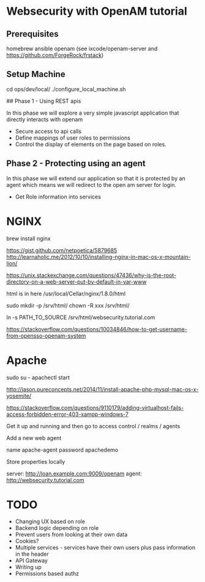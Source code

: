 # Websecurity with OpenAM tutorial

## Prerequisites

homebrew
ansible
openam (see ixcode/openam-server and https://github.com/ForgeRock/frstack)

## Setup Machine

cd ops/dev/local/
./configure_local_machine.sh

## Phase 1 - Using REST apis

In this phase we will explore a very simple javascript application that directly interacts with openam

- Secure access to api calls
- Define mappings of user roles to permissions
- Control the display of elements on the page based on roles.
 
## Phase 2 - Protecting using an agent

In this phase we will extend our application so that it is protected by an agent which means we will redirect to the 
open am server for login.

- Get Role information into services

# NGINX

brew install nginx

https://gist.github.com/netpoetica/5879685
http://learnaholic.me/2012/10/10/installing-nginx-in-mac-os-x-mountain-lion/

https://unix.stackexchange.com/questions/47436/why-is-the-root-directory-on-a-web-server-put-by-default-in-var-www

html is in here /usr/local/Cellar/nginx/1.8.0/html

sudo mkdir -p /srv/html/
chown -R xxx /srv/html/

ln -s PATH_TO_SOURCE /srv/html/websecurity.tutorial.com

https://stackoverflow.com/questions/10034846/how-to-get-username-from-opensso-openam-system

# Apache

sudo su -
apachectl start

http://jason.pureconcepts.net/2014/11/install-apache-php-mysql-mac-os-x-yosemite/

https://stackoverflow.com/questions/9110179/adding-virtualhost-fails-access-forbidden-error-403-xampp-windows-7

Get it up and running and then go to access control / realms / agents

Add a new web agent

name apache-agent
password apachedemo

Store properties locally

server: http://loan.example.com:9009/openam
agent: http://websecurity.tutorial.com

# TODO

- Changing UX based on role
- Backend logic depending on role
- Prevent users from looking at their own data
- Cookies?
- Multiple services - services have their own users plus pass information in the header
- API Gateway
- Writing up
- Permissions based authz

